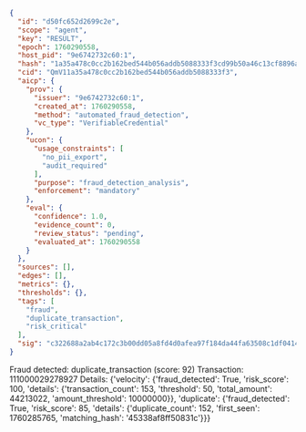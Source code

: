 ```json
{
  "id": "d50fc652d2699c2e",
  "scope": "agent",
  "key": "RESULT",
  "epoch": 1760290558,
  "host_pid": "9e6742732c60:1",
  "hash": "1a35a478c0cc2b162bed544b056addb5088333f3cd99b50a46c13cf8896ae729",
  "cid": "QmV11a35a478c0cc2b162bed544b056addb5088333f3",
  "aicp": {
    "prov": {
      "issuer": "9e6742732c60:1",
      "created_at": 1760290558,
      "method": "automated_fraud_detection",
      "vc_type": "VerifiableCredential"
    },
    "ucon": {
      "usage_constraints": [
        "no_pii_export",
        "audit_required"
      ],
      "purpose": "fraud_detection_analysis",
      "enforcement": "mandatory"
    },
    "eval": {
      "confidence": 1.0,
      "evidence_count": 0,
      "review_status": "pending",
      "evaluated_at": 1760290558
    }
  },
  "sources": [],
  "edges": [],
  "metrics": {},
  "thresholds": {},
  "tags": [
    "fraud",
    "duplicate_transaction",
    "risk_critical"
  ],
  "sig": "c322688a2ab4c172c3b00dd05a8fd4d0afea97f184da44fa63508c1df04142fc"
}
```

Fraud detected: duplicate_transaction (score: 92)
Transaction: 111000029278927
Details: {'velocity': {'fraud_detected': True, 'risk_score': 100, 'details': {'transaction_count': 153, 'threshold': 50, 'total_amount': 44213022, 'amount_threshold': 10000000}}, 'duplicate': {'fraud_detected': True, 'risk_score': 85, 'details': {'duplicate_count': 152, 'first_seen': 1760285765, 'matching_hash': '45338af8ff50831c'}}}